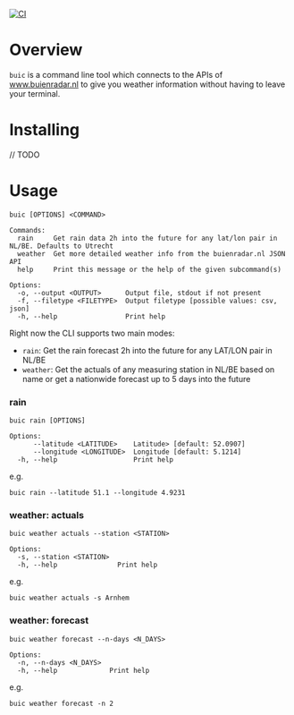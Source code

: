 [![CI](https://github.com/qdegraaf/buic/actions/workflows/ci.yml/badge.svg)](https://github.com/qdegraaf/buic/actions/workflows/ci.yml)

# Overview

`buic` is a command line tool which connects to the APIs of www.buienradar.nl to give you weather information without
having to leave your terminal.

# Installing

// TODO


# Usage
```
buic [OPTIONS] <COMMAND>

Commands:
  rain     Get rain data 2h into the future for any lat/lon pair in NL/BE. Defaults to Utrecht
  weather  Get more detailed weather info from the buienradar.nl JSON API
  help     Print this message or the help of the given subcommand(s)

Options:
  -o, --output <OUTPUT>      Output file, stdout if not present
  -f, --filetype <FILETYPE>  Output filetype [possible values: csv, json]
  -h, --help                 Print help

```

Right now the CLI supports two main modes:
- `rain`: Get the rain forecast 2h into the future for any LAT/LON pair in NL/BE
- `weather`: Get the actuals of any measuring station in NL/BE based on name or get a nationwide forecast up 
to 5 days into the future

### rain
```
buic rain [OPTIONS]

Options:
      --latitude <LATITUDE>    Latitude> [default: 52.0907]
      --longitude <LONGITUDE>  Longitude [default: 5.1214]
  -h, --help                   Print help
```
e.g. 
```
buic rain --latitude 51.1 --longitude 4.9231
```
### weather: actuals
```
buic weather actuals --station <STATION>

Options:
  -s, --station <STATION>  
  -h, --help               Print help
```
e.g. 
```
buic weather actuals -s Arnhem
```

### weather: forecast
```
buic weather forecast --n-days <N_DAYS>

Options:
  -n, --n-days <N_DAYS>  
  -h, --help             Print help
```
e.g.
```
buic weather forecast -n 2
```
